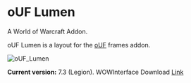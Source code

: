 # oUF Lumen

A World of Warcraft Addon.

oUF Lumen is a layout for the [oUF](https://github.com/oUF-wow/oUF) frames addon.

![oUF_Lumen](http://i.imgur.com/xaulZKM.jpg)

__Current version:__ 7.3 (Legion).
WOWInterface Download [Link](http://www.wowinterface.com/downloads/info16885-oUF_lumen.html)
